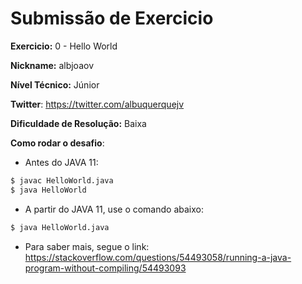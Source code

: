 # Submissão de Exercicio

**Exercicio:** 0 - Hello World

**Nickname:** albjoaov

**Nível Técnico:** Júnior

**Twitter**: https://twitter.com/albuquerquejv

**Dificuldade de Resolução:** Baixa

**Como rodar o desafio**: 

- Antes do JAVA 11:

```bash
$ javac HelloWorld.java
$ java HelloWorld
```

- A partir do JAVA 11, use o comando abaixo:

```bash
$ java HelloWorld.java
```

- Para saber mais, segue o link: https://stackoverflow.com/questions/54493058/running-a-java-program-without-compiling/54493093